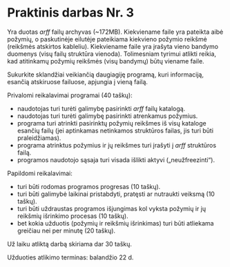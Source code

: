 # Praktinis darbas Nr. 3

Yra duotas _arff_ failų archyvas (~172MB). Kiekviename faile yra pateikta aibė požymių, o paskutinėje eilutėje pateikiama kiekvieno požymio reikšmė (reikšmės atskirtos kableliu). Kiekviename faile yra įrašyta vieno bandymo duomenys (visų failų struktūra vienoda). Tolimesniam tyrimui atlikti reikia, kad atitinkamų požymių reikšmės (visų bandymų) būtų viename faile.

Sukurkite sklandžiai veikiančią daugiagiję programą, kuri informaciją, esančią atskiruose failuose, apjungia į vieną failą.

Privalomi reikalavimai programai (40 taškų):
* naudotojas turi turėti galimybę pasirinkti _arff_ failų katalogą.
* naudotojas turi turėti galimybę pasirinkti atrenkamus požymius.
* programa turi atrinkti pasirinktų požymių reikšmes iš visų kataloge esančių failų (jei aptinkamas netinkamos struktūros failas, jis turi būti praleidžiamas).
* programa atrinktus požymius ir jų reikšmes turi įrašyti į _arff_ struktūros failą.
* programos naudotojo sąsaja turi visada išlikti aktyvi („neužfreezinti“).

Papildomi reikalavimai:
* turi būti rodomas programos progresas (10 taškų).
* turi būti galimybė laikinai pristabdyti, pratęsti ar nutraukti veiksmą (10 taškų).
* turi būti uždraustas programos išjungimas kol vyksta požymių ir jų reikšmių išrinkimo procesas (10 taškų).
* bet kokia užduotis (požymių ir reikšmių išrinkimas) turi būti atliekama greičiau nei per minutę (20 taškų).

Už laiku atliktą darbą skiriama dar 30 taškų.

Užduoties atlikimo terminas: balandžio 22 d.